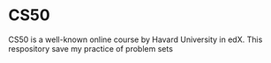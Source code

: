 # CS50
CS50 is a well-known online course by Havard University in edX. This respository save my practice of problem sets
